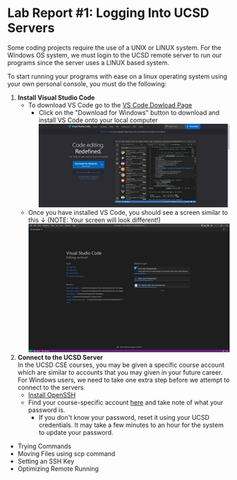 **Lab Report #1: Logging Into UCSD Servers**
=============
Some coding projects require the use of a UNIX or LINUX system. For the Windows OS system, we must login to the UCSD remote server to run our programs since the server uses a LINUX based system. 

To start running your programs with ease on a linux operating system using your own personal console, you must do the following:

1. **Install Visual Studio Code**
    - To download VS Code go to the [VS Code Dowload Page](https://code.visualstudio.com/)  
        - Click on the "Download for Windows" button to download and install VS Code onto your local computer
    ![VS Code Dowload Page](Images/VSCode-DownloadScreen.png)
    - Once you have installed VS Code, you should see a screen similar to this &darr; (NOTE: Your screen will look different!)
    ![VS Code Dowload Page](Images/VSCode-Home.png)
2. **Connect to the UCSD Server**  
In the UCSD CSE courses, you may be given a specific course account which are similar to accounts that you may given in your future career. For Windows users, we need to take one extra step before we attempt to connect to the servers.   
    - [Install OpenSSH](https://docs.microsoft.com/en-us/windows-server/administration/openssh/openssh_install_firstuse)
    - Find your course-specific account [here](https://sdacs.ucsd.edu/~icc/index.php) and take note of what your password is.
        - If you don't know your password, reset it using your UCSD credentials. It may take a few minutes to an hour for the system to update your password.
    


- Trying Commands
- Moving Files using scp command
- Setting an SSH Key
- Optimizing Remote Running








